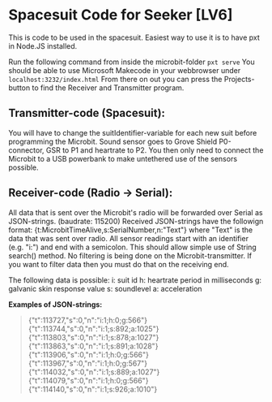 # Spacesuit Code for Seeker [LV6]
This is code to be used in the spacesuit. Easiest way to use it is to have pxt in Node.JS installed.

Run the following command from inside the microbit-folder `pxt serve`
You should be able to use Microsoft Makecode in your webbrowser under `localhost:3232/index.html`
From there on out you can press the Projects-button to find the Receiver and Transmitter program. 

## Transmitter-code (Spacesuit):

You will have to change the suitIdentifier-variable for each new suit before programming the Microbit.
Sound sensor goes to Grove Shield P0-connector,  GSR to P1 and heartrate to P2.
You then only need to connect the Microbit to a USB powerbank to make untethered use of the sensors possible.


## Receiver-code (Radio -> Serial):

All data that is sent over the Microbit's radio will be forwarded over Serial as JSON-strings. (baudrate: 115200)
Received JSON-strings have the followign format: {t:MicrobitTimeAlive,s:SerialNumber,n:"Text"} where "Text" is the data that was sent over radio.
All sensor readings start with an identifier (e.g. "i:") and end with a semicolon. This should allow simple use of String search() method. 
No filtering is being done on the Microbit-transmitter. If you want to filter data then you must do that on the receiving end.

The following data is possible:
i: suit id
h: heartrate period in milliseconds
g: galvanic skin response value
s: soundlevel
a: acceleration 

**Examples of JSON-strings:**
> {"t":113727,"s":0,"n":"i:1;h:0;g:566"}
{"t":113744,"s":0,"n":"i:1;s:892;a:1025"}
{"t":113803,"s":0,"n":"i:1;s:878;a:1027"}
{"t":113863,"s":0,"n":"i:1;s:891;a:1028"}
{"t":113906,"s":0,"n":"i:1;h:0;g:566"}
{"t":113967,"s":0,"n":"i:1;h:0;g:567"}
{"t":114032,"s":0,"n":"i:1;s:889;a:1027"}
{"t":114079,"s":0,"n":"i:1;h:0;g:566"}
{"t":114140,"s":0,"n":"i:1;s:926;a:1010"}
